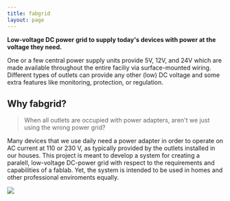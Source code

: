 ```yaml
---
title: fabgrid
layout: page
---
```



<div class="row">
	<div class="col-md-8">
		<p><strong>Low-voltage DC power grid to supply today's devices with power at the voltage they need.</strong></p>
		<p>One or a few central power supply units provide 5V, 12V, and 24V which are made available throughout the entire faciliy via surface-mounted wiring. Different types of outlets can provide any other (low) DC voltage and some extra features like monitoring, protection, or regulation.</p>
		<h2>Why fabgrid?</h2>
		<blockquote>When all outlets are occupied with power adapters, aren't we just using the wrong power grid?</blockquote>
		<p>Many devices that we use daily need a power adapter in order to operate on AC current at 110 or 230 V, as typically provided by the outlets installed in our houses. This project is meant to develop a system for creating a paralell, low-voltage DC-power grid with respect to the requirements and capabilities of a fablab. Yet, the system is intended to be used in homes and other professional enviroments equally.</p>
	</div>
	<div class="col-md-4">
		<img src="{{ site.baseurl }}/assets/img/fabgrid-logo-dark.png" class="img-fluid">
	</div>
</div>

